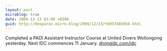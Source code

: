 ```yaml
---
layout: post
microblog: true
date: 2009-12-23 03:00 +0300
guid: http://desparoz.micro.blog/2009/12/23/t6957485958.html
---
```

Completed a PADI Assistant Instructor Course at United Divers Wollongong yesterday. Next IDC commences 11 January. [divingidc.com/idc](http://divingidc.com/idc)
